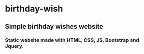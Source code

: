 # birthday-wish

## Simple birthday wishes website

### Static website made with HTML, CSS, JS, Bootstrap and Jquery.
